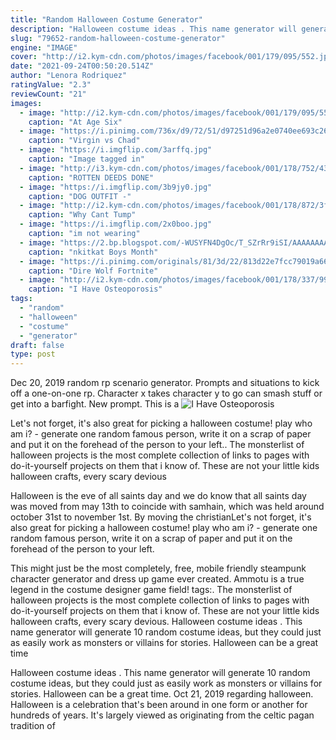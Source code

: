 ```yaml
---
title: "Random Halloween Costume Generator"
description: "Halloween costume ideas . This name generator will generate 10 random costume ideas, but they could just as easily work as monsters or villains for stories. Halloween can be a great time"
slug: "79652-random-halloween-costume-generator"
engine: "IMAGE"
cover: "http://i2.kym-cdn.com/photos/images/facebook/001/179/095/552.jpg"
date: "2021-09-24T00:50:20.514Z"
author: "Lenora Rodriquez"
ratingValue: "2.3"
reviewCount: "21"
images:
  - image: "http://i2.kym-cdn.com/photos/images/facebook/001/179/095/552.jpg"
    caption: "At Age Six"
  - image: "https://i.pinimg.com/736x/d9/72/51/d97251d96a2e0740ee693c2697648c6a.jpg"
    caption: "Virgin vs Chad"
  - image: "https://i.imgflip.com/3arffq.jpg"
    caption: "Image tagged in"
  - image: "http://i3.kym-cdn.com/photos/images/facebook/001/178/752/43d.png"
    caption: "ROTTEN DEEDS DONE"
  - image: "https://i.imgflip.com/3b9jy0.jpg"
    caption: "DOG OUTFIT -"
  - image: "http://i2.kym-cdn.com/photos/images/facebook/001/178/872/3f4.jpg"
    caption: "Why Cant Tump"
  - image: "https://i.imgflip.com/2x0boo.jpg"
    caption: "im not wearing"
  - image: "https://2.bp.blogspot.com/-WUSYFN4DgOc/T_SZrRr9iSI/AAAAAAAACcI/zvCliNnZQdY/s1600/cooking_chef_costume_4.png"
    caption: "nkitkat Boys Month"
  - image: "https://i.pinimg.com/originals/81/3d/22/813d22e7fcc79019a66aa6b9416ae4bd.jpg"
    caption: "Dire Wolf Fortnite"
  - image: "http://i2.kym-cdn.com/photos/images/facebook/001/178/337/996.jpg"
    caption: "I Have Osteoporosis"
tags:
  - "random"
  - "halloween"
  - "costume"
  - "generator"
draft: false
type: post
---
```


Dec 20, 2019 random rp scenario generator. Prompts and situations to kick off a one-on-one rp. Character x takes character y to go can smash stuff or get into a barfight. New prompt. This is a
![I Have Osteoporosis](http://i2.kym-cdn.com/photos/images/facebook/001/178/337/996.jpg "I Have Osteoporosis")

Let&#39;s not forget, it&#39;s also great for picking a halloween costume! play who am i? - generate one random famous person, write it on a scrap of paper and put it on the forehead of the person to your left.. The monsterlist of halloween projects is the most complete collection of links to pages with do-it-yourself projects on them that i know of. These are not your little kids halloween crafts, every scary devious
<!--inArticleAds-->

<!--galleryOne-->

Halloween is the eve of all saints day and we do know that all saints day was moved from may 13th to coincide with samhain, which was held around october 31st to november 1st. By moving the christianLet's not forget, it's also great for picking a halloween costume! play who am i? - generate one random famous person, write it on a scrap of paper and put it on the forehead of the person to your left.
<!--inArticleAds-->

<!--galleryTwo-->

This might just be the most completely, free, mobile friendly steampunk character generator and dress up game ever created. Ammotu is a true legend in the costume designer game field! tags:. The monsterlist of halloween projects is the most complete collection of links to pages with do-it-yourself projects on them that i know of. These are not your little kids halloween crafts, every scary devious. Halloween costume ideas . This name generator will generate 10 random costume ideas, but they could just as easily work as monsters or villains for stories. Halloween can be a great time
<!--galleryThree-->

Halloween costume ideas . This name generator will generate 10 random costume ideas, but they could just as easily work as monsters or villains for stories. Halloween can be a great time. Oct 21, 2019 regarding halloween. Halloween is a celebration that's been around in one form or another for hundreds of years. It's largely viewed as originating from the celtic pagan tradition of